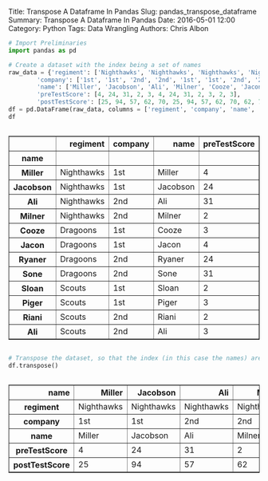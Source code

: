 Title: Transpose A Dataframe In Pandas
Slug: pandas_transpose_dataframe
Summary: Transpose A Dataframe In Pandas
Date: 2016-05-01 12:00
Category: Python
Tags: Data Wrangling
Authors: Chris Albon




```python
# Import Preliminaries
import pandas as pd
```


```python
# Create a dataset with the index being a set of names
raw_data = {'regiment': ['Nighthawks', 'Nighthawks', 'Nighthawks', 'Nighthawks', 'Dragoons', 'Dragoons', 'Dragoons', 'Dragoons', 'Scouts', 'Scouts', 'Scouts', 'Scouts'], 
        'company': ['1st', '1st', '2nd', '2nd', '1st', '1st', '2nd', '2nd','1st', '1st', '2nd', '2nd'], 
        'name': ['Miller', 'Jacobson', 'Ali', 'Milner', 'Cooze', 'Jacon', 'Ryaner', 'Sone', 'Sloan', 'Piger', 'Riani', 'Ali'], 
        'preTestScore': [4, 24, 31, 2, 3, 4, 24, 31, 2, 3, 2, 3],
        'postTestScore': [25, 94, 57, 62, 70, 25, 94, 57, 62, 70, 62, 70]}
df = pd.DataFrame(raw_data, columns = ['regiment', 'company', 'name', 'preTestScore', 'postTestScore'], index=df.name)
df
```




<div style="max-height:1000px;max-width:1500px;overflow:auto;">
<table border="1" class="dataframe">
  <thead>
    <tr style="text-align: right;">
      <th></th>
      <th>regiment</th>
      <th>company</th>
      <th>name</th>
      <th>preTestScore</th>
      <th>postTestScore</th>
    </tr>
    <tr>
      <th>name</th>
      <th></th>
      <th></th>
      <th></th>
      <th></th>
      <th></th>
    </tr>
  </thead>
  <tbody>
    <tr>
      <th>Miller</th>
      <td> Nighthawks</td>
      <td> 1st</td>
      <td>   Miller</td>
      <td>  4</td>
      <td> 25</td>
    </tr>
    <tr>
      <th>Jacobson</th>
      <td> Nighthawks</td>
      <td> 1st</td>
      <td> Jacobson</td>
      <td> 24</td>
      <td> 94</td>
    </tr>
    <tr>
      <th>Ali</th>
      <td> Nighthawks</td>
      <td> 2nd</td>
      <td>      Ali</td>
      <td> 31</td>
      <td> 57</td>
    </tr>
    <tr>
      <th>Milner</th>
      <td> Nighthawks</td>
      <td> 2nd</td>
      <td>   Milner</td>
      <td>  2</td>
      <td> 62</td>
    </tr>
    <tr>
      <th>Cooze</th>
      <td>   Dragoons</td>
      <td> 1st</td>
      <td>    Cooze</td>
      <td>  3</td>
      <td> 70</td>
    </tr>
    <tr>
      <th>Jacon</th>
      <td>   Dragoons</td>
      <td> 1st</td>
      <td>    Jacon</td>
      <td>  4</td>
      <td> 25</td>
    </tr>
    <tr>
      <th>Ryaner</th>
      <td>   Dragoons</td>
      <td> 2nd</td>
      <td>   Ryaner</td>
      <td> 24</td>
      <td> 94</td>
    </tr>
    <tr>
      <th>Sone</th>
      <td>   Dragoons</td>
      <td> 2nd</td>
      <td>     Sone</td>
      <td> 31</td>
      <td> 57</td>
    </tr>
    <tr>
      <th>Sloan</th>
      <td>     Scouts</td>
      <td> 1st</td>
      <td>    Sloan</td>
      <td>  2</td>
      <td> 62</td>
    </tr>
    <tr>
      <th>Piger</th>
      <td>     Scouts</td>
      <td> 1st</td>
      <td>    Piger</td>
      <td>  3</td>
      <td> 70</td>
    </tr>
    <tr>
      <th>Riani</th>
      <td>     Scouts</td>
      <td> 2nd</td>
      <td>    Riani</td>
      <td>  2</td>
      <td> 62</td>
    </tr>
    <tr>
      <th>Ali</th>
      <td>     Scouts</td>
      <td> 2nd</td>
      <td>      Ali</td>
      <td>  3</td>
      <td> 70</td>
    </tr>
  </tbody>
</table>
</div>




```python
# Transpose the dataset, so that the index (in this case the names) are columns
df.transpose()
```




<div style="max-height:1000px;max-width:1500px;overflow:auto;">
<table border="1" class="dataframe">
  <thead>
    <tr style="text-align: right;">
      <th>name</th>
      <th>Miller</th>
      <th>Jacobson</th>
      <th>Ali</th>
      <th>Milner</th>
      <th>Cooze</th>
      <th>Jacon</th>
      <th>Ryaner</th>
      <th>Sone</th>
      <th>Sloan</th>
      <th>Piger</th>
      <th>Riani</th>
      <th>Ali</th>
    </tr>
  </thead>
  <tbody>
    <tr>
      <th>regiment</th>
      <td> Nighthawks</td>
      <td> Nighthawks</td>
      <td> Nighthawks</td>
      <td> Nighthawks</td>
      <td> Dragoons</td>
      <td> Dragoons</td>
      <td> Dragoons</td>
      <td> Dragoons</td>
      <td> Scouts</td>
      <td> Scouts</td>
      <td> Scouts</td>
      <td> Scouts</td>
    </tr>
    <tr>
      <th>company</th>
      <td>        1st</td>
      <td>        1st</td>
      <td>        2nd</td>
      <td>        2nd</td>
      <td>      1st</td>
      <td>      1st</td>
      <td>      2nd</td>
      <td>      2nd</td>
      <td>    1st</td>
      <td>    1st</td>
      <td>    2nd</td>
      <td>    2nd</td>
    </tr>
    <tr>
      <th>name</th>
      <td>     Miller</td>
      <td>   Jacobson</td>
      <td>        Ali</td>
      <td>     Milner</td>
      <td>    Cooze</td>
      <td>    Jacon</td>
      <td>   Ryaner</td>
      <td>     Sone</td>
      <td>  Sloan</td>
      <td>  Piger</td>
      <td>  Riani</td>
      <td>    Ali</td>
    </tr>
    <tr>
      <th>preTestScore</th>
      <td>          4</td>
      <td>         24</td>
      <td>         31</td>
      <td>          2</td>
      <td>        3</td>
      <td>        4</td>
      <td>       24</td>
      <td>       31</td>
      <td>      2</td>
      <td>      3</td>
      <td>      2</td>
      <td>      3</td>
    </tr>
    <tr>
      <th>postTestScore</th>
      <td>         25</td>
      <td>         94</td>
      <td>         57</td>
      <td>         62</td>
      <td>       70</td>
      <td>       25</td>
      <td>       94</td>
      <td>       57</td>
      <td>     62</td>
      <td>     70</td>
      <td>     62</td>
      <td>     70</td>
    </tr>
  </tbody>
</table>
</div>


